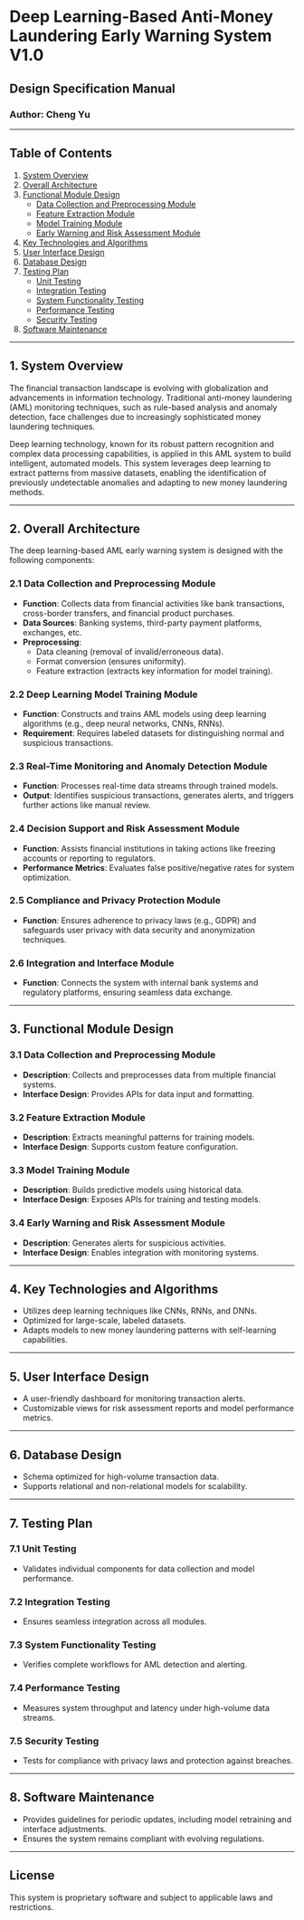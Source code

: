 # Deep Learning-Based Anti-Money Laundering Early Warning System V1.0

## Design Specification Manual  

### Author: Cheng Yu  

---

## Table of Contents  
1. [System Overview](#1-system-overview)  
2. [Overall Architecture](#2-overall-architecture)  
3. [Functional Module Design](#3-functional-module-design)  
   - [Data Collection and Preprocessing Module](#31-data-collection-and-preprocessing-module)  
   - [Feature Extraction Module](#32-feature-extraction-module)  
   - [Model Training Module](#33-model-training-module)  
   - [Early Warning and Risk Assessment Module](#34-early-warning-and-risk-assessment-module)  
4. [Key Technologies and Algorithms](#4-key-technologies-and-algorithms)  
5. [User Interface Design](#5-user-interface-design)  
6. [Database Design](#6-database-design)  
7. [Testing Plan](#7-testing-plan)  
   - [Unit Testing](#71-unit-testing)  
   - [Integration Testing](#72-integration-testing)  
   - [System Functionality Testing](#73-system-functionality-testing)  
   - [Performance Testing](#74-performance-testing)  
   - [Security Testing](#75-security-testing)  
8. [Software Maintenance](#8-software-maintenance)  

---

## 1. System Overview  
The financial transaction landscape is evolving with globalization and advancements in information technology. Traditional anti-money laundering (AML) monitoring techniques, such as rule-based analysis and anomaly detection, face challenges due to increasingly sophisticated money laundering techniques.

Deep learning technology, known for its robust pattern recognition and complex data processing capabilities, is applied in this AML system to build intelligent, automated models. This system leverages deep learning to extract patterns from massive datasets, enabling the identification of previously undetectable anomalies and adapting to new money laundering methods.

---

## 2. Overall Architecture  
The deep learning-based AML early warning system is designed with the following components:

### 2.1 Data Collection and Preprocessing Module  
- **Function**: Collects data from financial activities like bank transactions, cross-border transfers, and financial product purchases.  
- **Data Sources**: Banking systems, third-party payment platforms, exchanges, etc.  
- **Preprocessing**:  
  - Data cleaning (removal of invalid/erroneous data).  
  - Format conversion (ensures uniformity).  
  - Feature extraction (extracts key information for model training).  

### 2.2 Deep Learning Model Training Module  
- **Function**: Constructs and trains AML models using deep learning algorithms (e.g., deep neural networks, CNNs, RNNs).  
- **Requirement**: Requires labeled datasets for distinguishing normal and suspicious transactions.  

### 2.3 Real-Time Monitoring and Anomaly Detection Module  
- **Function**: Processes real-time data streams through trained models.  
- **Output**: Identifies suspicious transactions, generates alerts, and triggers further actions like manual review.  

### 2.4 Decision Support and Risk Assessment Module  
- **Function**: Assists financial institutions in taking actions like freezing accounts or reporting to regulators.  
- **Performance Metrics**: Evaluates false positive/negative rates for system optimization.  

### 2.5 Compliance and Privacy Protection Module  
- **Function**: Ensures adherence to privacy laws (e.g., GDPR) and safeguards user privacy with data security and anonymization techniques.  

### 2.6 Integration and Interface Module  
- **Function**: Connects the system with internal bank systems and regulatory platforms, ensuring seamless data exchange.  

---

## 3. Functional Module Design  

### 3.1 Data Collection and Preprocessing Module  
- **Description**: Collects and preprocesses data from multiple financial systems.  
- **Interface Design**: Provides APIs for data input and formatting.  

### 3.2 Feature Extraction Module  
- **Description**: Extracts meaningful patterns for training models.  
- **Interface Design**: Supports custom feature configuration.  

### 3.3 Model Training Module  
- **Description**: Builds predictive models using historical data.  
- **Interface Design**: Exposes APIs for training and testing models.  

### 3.4 Early Warning and Risk Assessment Module  
- **Description**: Generates alerts for suspicious activities.  
- **Interface Design**: Enables integration with monitoring systems.  

---

## 4. Key Technologies and Algorithms  
- Utilizes deep learning techniques like CNNs, RNNs, and DNNs.  
- Optimized for large-scale, labeled datasets.  
- Adapts models to new money laundering patterns with self-learning capabilities.  

---

## 5. User Interface Design  
- A user-friendly dashboard for monitoring transaction alerts.  
- Customizable views for risk assessment reports and model performance metrics.  

---

## 6. Database Design  
- Schema optimized for high-volume transaction data.  
- Supports relational and non-relational models for scalability.  

---

## 7. Testing Plan  

### 7.1 Unit Testing  
- Validates individual components for data collection and model performance.  

### 7.2 Integration Testing  
- Ensures seamless integration across all modules.  

### 7.3 System Functionality Testing  
- Verifies complete workflows for AML detection and alerting.  

### 7.4 Performance Testing  
- Measures system throughput and latency under high-volume data streams.  

### 7.5 Security Testing  
- Tests for compliance with privacy laws and protection against breaches.  

---

## 8. Software Maintenance  
- Provides guidelines for periodic updates, including model retraining and interface adjustments.  
- Ensures the system remains compliant with evolving regulations.  

---

## License  
This system is proprietary software and subject to applicable laws and restrictions.
